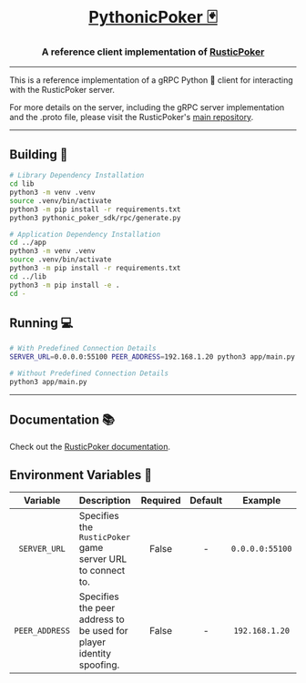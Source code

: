 <div align="center">
<br>
<a href="https://github.com/kon14/RusticPoker" target="_blank">
    <h1>PythonicPoker 🃏</h1>
</a>
<h3>A reference client implementation of <a href="https://github.com/kon14/RusticPoker" target="_blank"><strong>RusticPoker</strong></a></h3>
</div>

<hr />

This is a reference implementation of a gRPC Python 🐍 client for interacting with the RusticPoker server.

For more details on the server, including the gRPC server implementation and the .proto file, please visit the RusticPoker's [main repository](https://github.com/kon14/RusticPoker).

---

## Building 🔨 <a name="building"></a>

``` bash
# Library Dependency Installation
cd lib
python3 -m venv .venv
source .venv/bin/activate
python3 -m pip install -r requirements.txt
python3 pythonic_poker_sdk/rpc/generate.py

# Application Dependency Installation
cd ../app
python3 -m venv .venv
source .venv/bin/activate
python3 -m pip install -r requirements.txt
cd ../lib
python3 -m pip install -e .
cd -
```

## Running 💻 <a name="running"></a>

``` bash
# With Predefined Connection Details
SERVER_URL=0.0.0.0:55100 PEER_ADDRESS=192.168.1.20 python3 app/main.py

# Without Predefined Connection Details
python3 app/main.py
```

---

## Documentation 📚 <a name="documentation"></a>

Check out the [RusticPoker documentation](https://github.com/kon14/RusticPoker#documentation--).

## Environment Variables 📃 <a name="env-vars"></a>

|    Variable    | Description                                                         | Required | Default |     Example     |
|:--------------:|:--------------------------------------------------------------------|:--------:|:-------:|:---------------:|
|  `SERVER_URL`  | Specifies the `RusticPoker` game server URL to connect to.          |  False   |    -    | `0.0.0.0:55100` |
| `PEER_ADDRESS` | Specifies the peer address to be used for player identity spoofing. |  False   |    -    | `192.168.1.20`  |
